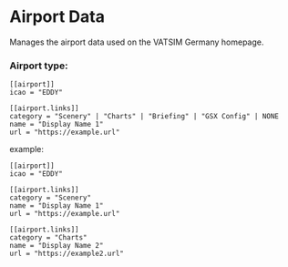 # Airport Data

Manages the airport data used on the VATSIM Germany homepage.

### Airport type:

```
[[airport]]
icao = "EDDY"

[[airport.links]]
category = "Scenery" | "Charts" | "Briefing" | "GSX Config" | NONE
name = "Display Name 1"
url = "https://example.url"
```

example:

```
[[airport]]
icao = "EDDY"

[[airport.links]]
category = "Scenery"
name = "Display Name 1"
url = "https://example.url"

[[airport.links]]
category = "Charts"
name = "Display Name 2"
url = "https://example2.url"

```